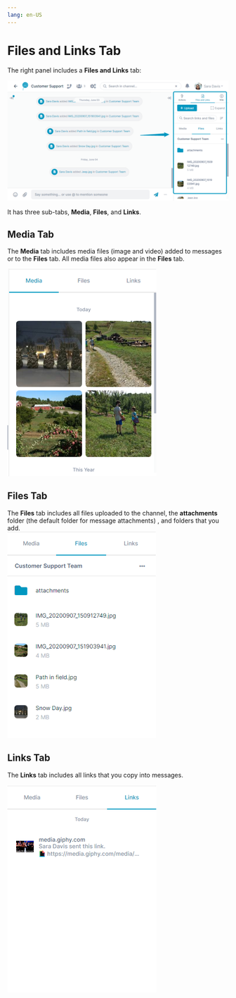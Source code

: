 ```yaml
---
lang: en-US
---
```


# Files and Links Tab

The right panel includes a **Files and Links** tab:  
  
![](../assets/files/files-and-links/as-files-and-links.png)  
  
It has three sub-tabs, **Media**, **Files**, and **Links**.  

## Media Tab

The **Media** tab includes media files (image and video) added to messages or to the **Files** tab. All media files also appear in the **Files** tab.  
  
![](../assets/files/files-and-links/as-media.png)

## Files Tab

The **Files** tab includes all files uploaded to the channel, the **attachments** folder (the default folder for message attachments) , and folders that you add.  
![](../assets/files/files-and-links/as-files-tab.png)

## Links Tab

The **Links** tab includes all links that you copy into messages.  
  
![](../assets/files/files-and-links/as-link.png)